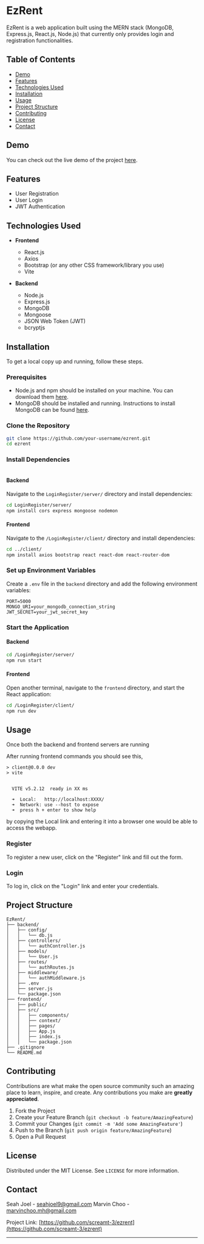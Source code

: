 # EzRent

EzRent is a web application built using the MERN stack (MongoDB, Express.js, React.js, Node.js) that currently only provides 
login and registration functionalities.

## Table of Contents

- [Demo](#demo)
- [Features](#features)
- [Technologies Used](#technologies-used)
- [Installation](#installation)
- [Usage](#usage)
- [Project Structure](#project-structure)
- [Contributing](#contributing)
- [License](#license)
- [Contact](#contact)

## Demo

You can check out the live demo of the project [here](#).

## Features

- User Registration
- User Login
- JWT Authentication

## Technologies Used

- **Frontend**
  - React.js
  - Axios
  - Bootstrap (or any other CSS framework/library you use)
  - Vite

- **Backend**
  - Node.js
  - Express.js
  - MongoDB
  - Mongoose
  - JSON Web Token (JWT)
  - bcryptjs

## Installation

To get a local copy up and running, follow these steps.

### Prerequisites

- Node.js and npm should be installed on your machine. You can download them [here](https://nodejs.org/).
- MongoDB should be installed and running. Instructions to install MongoDB can be found [here](https://docs.mongodb.com/manual/installation/).

### Clone the Repository

```bash
git clone https://github.com/your-username/ezrent.git
cd ezrent
```

### Install Dependencies

```bash
```

#### Backend

Navigate to the `LoginRegister/server/` directory and install dependencies:

```bash
cd LoginRegister/server/
npm install cors express mongoose nodemon
```

#### Frontend

Navigate to the `/LoginRegister/client/` directory and install dependencies:

```bash
cd ../client/
npm install axios bootstrap react react-dom react-router-dom
```

### Set up Environment Variables

Create a `.env` file in the `backend` directory and add the following environment variables:

```env
PORT=5000
MONGO_URI=your_mongodb_connection_string
JWT_SECRET=your_jwt_secret_key
```

### Start the Application

#### Backend

```bash
cd /LoginRegister/server/
npm run start
```

#### Frontend

Open another terminal, navigate to the `frontend` directory, and start the React application:

```bash
cd /LoginRegister/client/
npm run dev
```

## Usage

Once both the backend and frontend servers are running

After running frontend commands you should see this,

```
> client@0.0.0 dev
> vite


  VITE v5.2.12  ready in XX ms

  ➜  Local:   http://localhost:XXXX/
  ➜  Network: use --host to expose
  ➜  press h + enter to show help
```

by copying the Local link and entering it into a browser one would be able to access the webapp.


### Register

To register a new user, click on the "Register" link and fill out the form.

### Login

To log in, click on the "Login" link and enter your credentials.

## Project Structure

```
EzRent/
├── backend/
│   ├── config/
│   │   └── db.js
│   ├── controllers/
│   │   └── authController.js
│   ├── models/
│   │   └── User.js
│   ├── routes/
│   │   └── authRoutes.js
│   ├── middleware/
│   │   └── authMiddleware.js
│   ├── .env
│   ├── server.js
│   └── package.json
├── frontend/
│   ├── public/
│   ├── src/
│   │   ├── components/
│   │   ├── context/
│   │   ├── pages/
│   │   ├── App.js
│   │   ├── index.js
│   │   └── package.json
├── .gitignore
└── README.md
```

## Contributing

Contributions are what make the open source community such an amazing place to learn, inspire, and create. Any contributions you make are **greatly appreciated**.

1. Fork the Project
2. Create your Feature Branch (`git checkout -b feature/AmazingFeature`)
3. Commit your Changes (`git commit -m 'Add some AmazingFeature'`)
4. Push to the Branch (`git push origin feature/AmazingFeature`)
5. Open a Pull Request

## License

Distributed under the MIT License. See `LICENSE` for more information.

## Contact

Seah Joel - seahjoel9@gmail.com
Marvin Choo - marvinchoo.mh@gmail.com

Project Link: [https://github.com/screamt-3/ezrent](https://github.com/screamt-3/ezrent)

---
